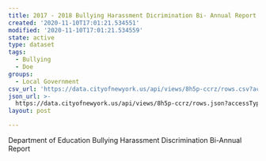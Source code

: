 ```yaml
---
title: 2017 - 2018 Bullying Harassment Dicrimination Bi- Annual Report
created: '2020-11-10T17:01:21.534551'
modified: '2020-11-10T17:01:21.534559'
state: active
type: dataset
tags:
  - Bullying
  - Doe
groups:
  - Local Government
csv_url: 'https://data.cityofnewyork.us/api/views/8h5p-ccrz/rows.csv?accessType=DOWNLOAD'
json_url: >-
  https://data.cityofnewyork.us/api/views/8h5p-ccrz/rows.json?accessType=DOWNLOAD
layout: post

---
```

Department of Education Bullying Harassment Discrimination Bi-Annual Report

